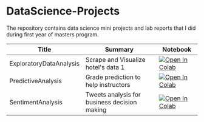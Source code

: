 # DataScience-Projects
The repository contains data science mini projects and lab reports that I did during first year of masters program.

| Title      | Summary    | Notebook   |
|------------|------------|------------|
| ExploratoryDataAnalysis  | Scrape and Visualize hotel's data 1 | [![Open In Colab](https://colab.research.google.com/assets/colab-badge.svg)](https://colab.research.google.com/drive/1Y77itNks4hg7daoKGsq0EdhDFY2lr3Xi?usp=sharing) |
| PredictiveAnalysis  | Grade prediction to help instructors | [![Open In Colab](https://colab.research.google.com/assets/colab-badge.svg)](https://colab.research.google.com/drive/1cOGm9yShwhfJrWmbHeziViVaPE4y22uy?usp=sharing) |
| SentimentAnalysis  | Tweets analysis for business decision making | [![Open In Colab](https://colab.research.google.com/assets/colab-badge.svg)](https://colab.research.google.com/drive/1GTV0RVQvMxMTgUxpNH0nuB_fu-pAWr_t?usp=sharing) |